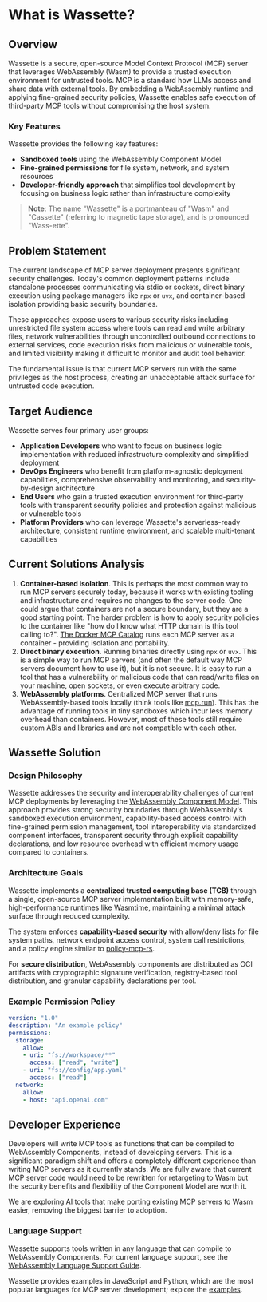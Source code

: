 # What is Wassette?

## Overview

Wassette is a secure, open-source Model Context Protocol (MCP) server that leverages WebAssembly (Wasm) to provide a trusted execution environment for untrusted tools. MCP is a standard how LLMs access and share data with external tools. By embedding a WebAssembly runtime and applying fine-grained security policies, Wassette enables safe execution of third-party MCP tools without compromising the host system.

### Key Features

Wassette provides the following key features:

- **Sandboxed tools** using the WebAssembly Component Model
- **Fine-grained permissions** for file system, network, and system resources
- **Developer-friendly approach** that simplifies tool development by focusing on business logic rather than infrastructure complexity

> **Note**: The name "Wassette" is a portmanteau of "Wasm" and "Cassette" (referring to magnetic tape storage), and is pronounced "Wass-ette".

## Problem Statement

The current landscape of MCP server deployment presents significant security challenges. Today's common deployment patterns include standalone processes communicating via stdio or sockets, direct binary execution using package managers like `npx` or `uvx`, and container-based isolation providing basic security boundaries.

These approaches expose users to various security risks including unrestricted file system access where tools can read and write arbitrary files, network vulnerabilities through uncontrolled outbound connections to external services, code execution risks from malicious or vulnerable tools, and limited visibility making it difficult to monitor and audit tool behavior.

The fundamental issue is that current MCP servers run with the same privileges as the host process, creating an unacceptable attack surface for untrusted code execution.

## Target Audience

Wassette serves four primary user groups:

- **Application Developers** who want to focus on business logic implementation with reduced infrastructure complexity and simplified deployment
- **DevOps Engineers** who benefit from platform-agnostic deployment capabilities, comprehensive observability and monitoring, and security-by-design architecture
- **End Users** who gain a trusted execution environment for third-party tools with transparent security policies and protection against malicious or vulnerable tools
- **Platform Providers** who can leverage Wassette's serverless-ready architecture, consistent runtime environment, and scalable multi-tenant capabilities

## Current Solutions Analysis

1. **Container-based isolation**. This is perhaps the most common way to run MCP servers securely today, because it works with existing tooling and infrastructure and requires no changes to the server code. One could argue that containers are not a secure boundary, but they are a good starting point. The harder problem is how to apply security policies to the container like "how do I know what HTTP domain is this tool calling to?". [The Docker MCP Catalog](https://docs.docker.com/ai/mcp-catalog-and-toolkit/catalog/) runs each MCP server as a container - providing isolation and portability.
2. **Direct binary execution**. Running binaries directly using `npx` or `uvx`. This is a simple way to run MCP servers (and often the default way MCP servers document how to use it), but it is not secure. It is easy to run a tool that has a vulnerability or malicious code that can read/write files on your machine, open sockets, or even execute arbitrary code.
3. **WebAssembly platforms**. Centralized MCP server that runs WebAssembly-based tools locally (think tools like [mcp.run](https://mcp.run)). This has the advantage of running tools in tiny sandboxes which incur less memory overhead than containers. However, most of these tools still require custom ABIs and libraries and are not compatible with each other.

## Wassette Solution

### Design Philosophy

Wassette addresses the security and interoperability challenges of current MCP deployments by leveraging the [WebAssembly Component Model](https://github.com/WebAssembly/component-model). This approach provides strong security boundaries through WebAssembly's sandboxed execution environment, capability-based access control with fine-grained permission management, tool interoperability via standardized component interfaces, transparent security through explicit capability declarations, and low resource overhead with efficient memory usage compared to containers.

### Architecture Goals

Wassette implements a **centralized trusted computing base (TCB)** through a single, open-source MCP server implementation built with memory-safe, high-performance runtimes like [Wasmtime](https://github.com/bytecodealliance/wasmtime), maintaining a minimal attack surface through reduced complexity.

The system enforces **capability-based security** with allow/deny lists for file system paths, network endpoint access control, system call restrictions, and a policy engine similar to [policy-mcp-rs](https://github.com/microsoft/policy-mcp-rs).

For **secure distribution**, WebAssembly components are distributed as OCI artifacts with cryptographic signature verification, registry-based tool distribution, and granular capability declarations per tool.

### Example Permission Policy

```yaml
version: "1.0"
description: "An example policy"
permissions:
  storage:
    allow:
    - uri: "fs://workspace/**"
      access: ["read", "write"]
    - uri: "fs://config/app.yaml"
      access: ["read"]
  network:
    allow:
    - host: "api.openai.com"
```

## Developer Experience

Developers will write MCP tools as functions that can be compiled to WebAssembly Components, instead of developing servers. This is a significant paradigm shift and offers a completely different experience than writing MCP servers as it currently stands. We are fully aware that current MCP server code would need to be rewritten for retargeting to Wasm but the security benefits and flexibility of the Component Model are worth it.

We are exploring AI tools that make porting existing MCP servers to Wasm easier, removing the biggest barrier to adoption.

### Language Support

Wassette supports tools written in any language that can compile to WebAssembly Components. For current language support, see the [WebAssembly Language Support Guide](https://developer.fermyon.com/wasm-languages/webassembly-language-support).

Wassette provides examples in JavaScript and Python, which are the most popular languages for MCP server development; explore the [examples](https://github.com/microsoft/wassette/tree/main/examples).
